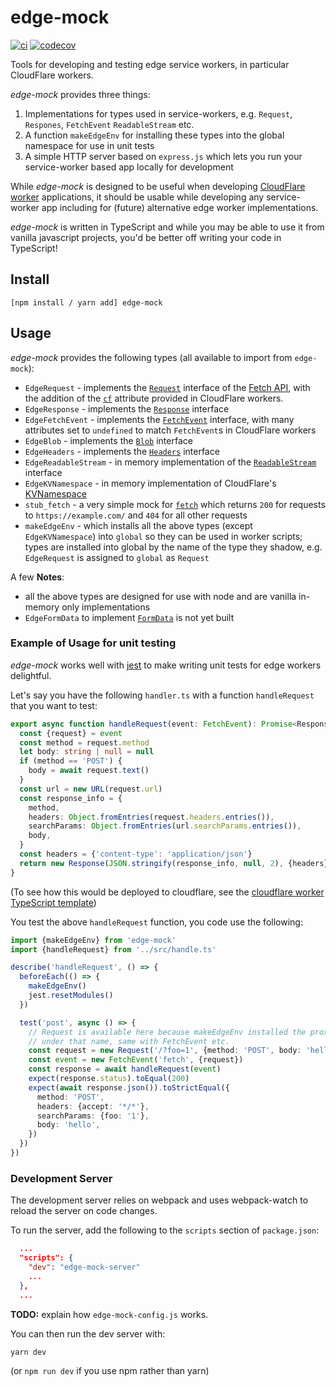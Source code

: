 # edge-mock

[![ci](https://github.com/samuelcolvin/edge-mock/actions/workflows/ci.yml/badge.svg?branch=main)](https://github.com/samuelcolvin/edge-mock/actions?query=branch%3Amain)
[![codecov](https://codecov.io/gh/samuelcolvin/edge-mock/branch/main/graph/badge.svg)](https://codecov.io/gh/samuelcolvin/edge-mock)

Tools for developing and testing edge service workers, in particular CloudFlare workers.

_edge-mock_ provides three things:
1. Implementations for types used in service-workers, e.g. `Request`, `Respones`, `FetchEvent` `ReadableStream` etc.
2. A function `makeEdgeEnv` for installing these types into the global namespace for use in unit tests
3. A simple HTTP server based on `express.js` which lets you run your service-worker based app locally for development

While _edge-mock_ is designed to be useful when developing 
[CloudFlare worker](https://developers.cloudflare.com/workers/) applications, it should be usable while developing
any service-worker app including for (future) alternative edge worker implementations.

_edge-mock_ is written in TypeScript and while you may be able to use it from vanilla javascript projects, you'd be
better off writing your code in TypeScript!

## Install

    [npm install / yarn add] edge-mock

## Usage

_edge-mock_ provides the following types (all available to import from `edge-mock`):

* `EdgeRequest` - implements the [`Request`](https://developer.mozilla.org/en-US/docs/Web/API/Request) interface
  of the [Fetch API](https://developer.mozilla.org/en-US/docs/Web/API/Fetch_API), with the addition of the
  [`cf`](https://developers.cloudflare.com/workers/runtime-apis/request#incomingrequestcfproperties) attribute
  provided in CloudFlare workers.
* `EdgeResponse` - implements the [`Response`](https://developer.mozilla.org/en-US/docs/Web/API/Response) interface
* `EdgeFetchEvent` - implements the [`FetchEvent`](https://developer.mozilla.org/en-US/docs/Web/API/FetchEvent) interface,
  with many attributes set to `undefined` to match `FetchEvent`s in CloudFlare workers
* `EdgeBlob` - implements the [`Blob`](https://developer.mozilla.org/en-US/docs/Web/API/Blob) interface
* `EdgeHeaders` - implements the [`Headers`](https://developer.mozilla.org/en-US/docs/Web/API/Headers) interface
* `EdgeReadableStream` - in memory implementation of the 
  [`ReadableStream`](https://developer.mozilla.org/en-US/docs/Web/API/ReadableStream) interface
* `EdgeKVNamespace` - in memory implementation of CloudFlare's 
  [KVNamespace](https://developers.cloudflare.com/workers/runtime-apis/kv)
* `stub_fetch` - a very simple mock for 
  [`fetch`](https://developer.mozilla.org/en-US/docs/Web/API/WindowOrWorkerGlobalScope/fetch) which returns `200`
  for requests to `https://example.com/` and `404` for all other requests
* `makeEdgeEnv` - which installs all the above types (except `EdgeKVNamespace`) into `global` so they can be
  used in worker scripts; types are installed into global by the name of the type they shadow, e.g. `EdgeRequest`
  is assigned to `global` as `Request`

A few **Notes**:
* all the above types are designed for use with node and are vanilla in-memory only implementations
* `EdgeFormData` to implement [`FormData`](https://developer.mozilla.org/en-US/docs/Web/API/FormData) is not yet built

### Example of Usage for unit testing

_edge-mock_ works well with [jest](https://jestjs.io/) to make writing unit tests for edge workers delightful.

Let's say you have the following `handler.ts` with a function `handleRequest` that you want to test:

```ts
export async function handleRequest(event: FetchEvent): Promise<Response> {
  const {request} = event
  const method = request.method
  let body: string | null = null
  if (method == 'POST') {
    body = await request.text()
  }
  const url = new URL(request.url)
  const response_info = {
    method,
    headers: Object.fromEntries(request.headers.entries()),
    searchParams: Object.fromEntries(url.searchParams.entries()),
    body,
  }
  const headers = {'content-type': 'application/json'}
  return new Response(JSON.stringify(response_info, null, 2), {headers})
}
```

(To see how this would be deployed to cloudflare, see the 
[cloudflare worker TypeScript template](https://github.com/cloudflare/worker-typescript-template))

You test the above `handleRequest` function, you code use the following:

```ts
import {makeEdgeEnv} from 'edge-mock'
import {handleRequest} from '../src/handle.ts'

describe('handleRequest', () => {
  beforeEach(() => {
    makeEdgeEnv()
    jest.resetModules()
  })

  test('post', async () => {
    // Request is available here because makeEdgeEnv installed the proxy EdgeRequest into global
    // under that name, same with FetchEvent etc.
    const request = new Request('/?foo=1', {method: 'POST', body: 'hello'})
    const event = new FetchEvent('fetch', {request})
    const response = await handleRequest(event)
    expect(response.status).toEqual(200)
    expect(await response.json()).toStrictEqual({
      method: 'POST',
      headers: {accept: '*/*'},
      searchParams: {foo: '1'},
      body: 'hello',
    })
  })
})
```

### Development Server

The development server relies on webpack and uses webpack-watch to reload the server on code changes.

To run the server, add the following to the `scripts` section of `package.json`:

```json
  ...
  "scripts": {
    "dev": "edge-mock-server"
    ...
  },
  ...
```

**TODO:** explain how `edge-mock-config.js` works.

You can then run the dev server with:

```bash
yarn dev
```

(or `npm run dev` if you use npm rather than yarn)
